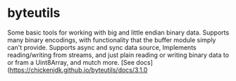 # byteutils
Some basic tools for working with big and little endian binary data.
Supports many binary encodings, with functionality that the buffer module simply can't provide.
Supports async and sync data source,
Implements reading/writing from streams, and just plain reading or writing binary data to or fram a Uint8Array,
and mutch more.
[See docs](https://chickenjdk.github.io/byteutils/docs/3.1.0